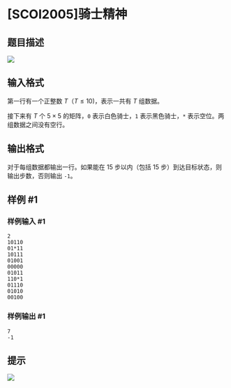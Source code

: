 # [SCOI2005]骑士精神

## 题目描述

![](https://cdn.luogu.com.cn/upload/pic/1389.png)


## 输入格式

第一行有一个正整数 $T$（$T \le 10$)，表示一共有 $T$ 组数据。

接下来有 $T$ 个 $5 \times 5$ 的矩阵，`0` 表示白色骑士，`1` 表示黑色骑士，`*` 表示空位。两组数据之间没有空行。


## 输出格式

对于每组数据都输出一行。如果能在 $15$ 步以内（包括 $15$ 步）到达目标状态，则输出步数，否则输出 `-1`。


## 样例 #1

### 样例输入 #1
```
2
10110
01*11
10111
01001
00000
01011
110*1
01110
01010
00100
```

### 样例输出 #1

```
7
-1
```

## 提示

![](https://cdn.luogu.com.cn/upload/pic/1390.png)

